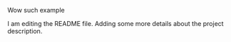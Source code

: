 Wow such example

I am editing the README file. Adding some more details about the project description.
